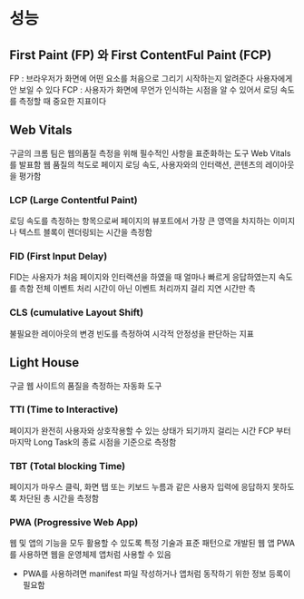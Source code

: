 # 성능

## First Paint (FP) 와 First ContentFul Paint (FCP)

FP : 브라우저가 화면에 어떤 요소를 처음으로 그리기 시작하는지 알려준다 사용자에게 안 보일 수 있다
FCP : 사용자가 화면에 무언가 인식하는 시점을 알 수 있어서 로딩 속도를 측정할 때 중요한 지표이다

## Web Vitals

구글의 크롬 팀은 웹의품질 측정을 위해 필수적인 사항을 표준화하는 도구 Web Vitals 를 발표함
웹 품질의 척도로 페이지 로딩 속도, 사용자와의 인터랙션, 콘텐츠의 레이아웃을 평가함

### LCP (Large Contentful Paint)

로딩 속도를 측정하는 항목으로써 페이지의 뷰포트에서 가장 큰 영역을 차지하는 이미지나 텍스트 블록이 렌더링되는 시간을 측정함

### FID (First Input Delay)

FID는 사용자가 처음 페이지와 인터랙션을 하였을 때 얼마나 빠르게 응답하였는지 속도를 측함
전체 이벤트 처리 시간이 아닌 이벤트 처리까지 걸리 지연 시간만 측

### CLS (cumulative Layout Shift)

불필요한 레이아웃의 변경 빈도를 측정하여 시각적 안정성을 판단하는 지표

## Light House

구글 웹 사이트의 품질을 측정하는 자동화 도구

### TTI (Time to Interactive)

페이지가 완전히 사용자와 상호작용할 수 있는 상태가 되기까지 걸리는 시간
FCP 부터 마지막 Long Task의 종료 시점을 기준으로 측정함

### TBT (Total blocking Time)

페이지가 마우스 클릭, 화면 탭 또는 키보드 누름과 같은 사용자 입력에 응답하지 못하도록 차단된 총 시간을 측정함

### PWA (Progressive Web App)

웹 및 앱의 기능을 모두 활용할 수 있도록 특정 기술과 표준 패턴으로 개발된 웹 앱
PWA를 사용하면 웹을 운영체제 앱처럼 사용할 수 있음

- PWA를 사용하려면 manifest 파일 작성하거나 앱처럼 동작하기 위한 정보 등록이 필요함
